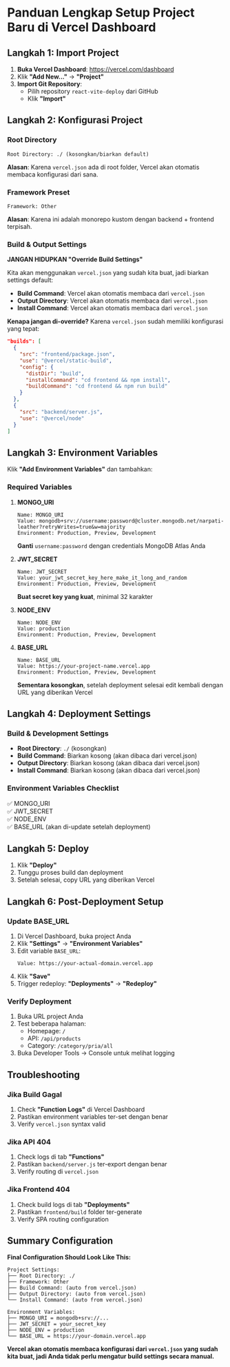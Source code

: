 # Panduan Lengkap Setup Project Baru di Vercel Dashboard

## Langkah 1: Import Project

1. **Buka Vercel Dashboard**: https://vercel.com/dashboard
2. Klik **"Add New..."** → **"Project"**
3. **Import Git Repository**:
   - Pilih repository `react-vite-deploy` dari GitHub
   - Klik **"Import"**

## Langkah 2: Konfigurasi Project

### **Root Directory**
```
Root Directory: ./ (kosongkan/biarkan default)
```
**Alasan**: Karena `vercel.json` ada di root folder, Vercel akan otomatis membaca konfigurasi dari sana.

### **Framework Preset**
```
Framework: Other
```
**Alasan**: Karena ini adalah monorepo kustom dengan backend + frontend terpisah.

### **Build & Output Settings**

**JANGAN HIDUPKAN "Override Build Settings"**

Kita akan menggunakan `vercel.json` yang sudah kita buat, jadi biarkan settings default:

- **Build Command**: Vercel akan otomatis membaca dari `vercel.json`
- **Output Directory**: Vercel akan otomatis membaca dari `vercel.json`
- **Install Command**: Vercel akan otomatis membaca dari `vercel.json`

**Kenapa jangan di-override?**
Karena `vercel.json` sudah memiliki konfigurasi yang tepat:
```json
"builds": [
  {
    "src": "frontend/package.json",
    "use": "@vercel/static-build",
    "config": {
      "distDir": "build",
      "installCommand": "cd frontend && npm install",
      "buildCommand": "cd frontend && npm run build"
    }
  },
  {
    "src": "backend/server.js",
    "use": "@vercel/node"
  }
]
```

## Langkah 3: Environment Variables

Klik **"Add Environment Variables"** dan tambahkan:

### **Required Variables**

1. **MONGO_URI**
   ```
   Name: MONGO_URI
   Value: mongodb+srv://username:password@cluster.mongodb.net/narpati-leather?retryWrites=true&w=majority
   Environment: Production, Preview, Development
   ```
   **Ganti** `username:password` dengan credentials MongoDB Atlas Anda

2. **JWT_SECRET**
   ```
   Name: JWT_SECRET
   Value: your_jwt_secret_key_here_make_it_long_and_random
   Environment: Production, Preview, Development
   ```
   **Buat secret key yang kuat**, minimal 32 karakter

3. **NODE_ENV**
   ```
   Name: NODE_ENV
   Value: production
   Environment: Production, Preview, Development
   ```

4. **BASE_URL**
   ```
   Name: BASE_URL
   Value: https://your-project-name.vercel.app
   Environment: Production, Preview, Development
   ```
   **Sementara kosongkan**, setelah deployment selesai edit kembali dengan URL yang diberikan Vercel

## Langkah 4: Deployment Settings

### **Build & Development Settings**
- **Root Directory**: `./` (kosongkan)
- **Build Command**: Biarkan kosong (akan dibaca dari vercel.json)
- **Output Directory**: Biarkan kosong (akan dibaca dari vercel.json)
- **Install Command**: Biarkan kosong (akan dibaca dari vercel.json)

### **Environment Variables Checklist**
✅ MONGO_URI  
✅ JWT_SECRET  
✅ NODE_ENV  
✅ BASE_URL (akan di-update setelah deployment)

## Langkah 5: Deploy

1. Klik **"Deploy"**
2. Tunggu proses build dan deployment
3. Setelah selesai, copy URL yang diberikan Vercel

## Langkah 6: Post-Deployment Setup

### **Update BASE_URL**
1. Di Vercel Dashboard, buka project Anda
2. Klik **"Settings"** → **"Environment Variables"**
3. Edit variable `BASE_URL`:
   ```
   Value: https://your-actual-domain.vercel.app
   ```
4. Klik **"Save"**
5. Trigger redeploy: **"Deployments"** → **"Redeploy"**

### **Verify Deployment**
1. Buka URL project Anda
2. Test beberapa halaman:
   - Homepage: `/`
   - API: `/api/products`
   - Category: `/category/pria/all`
3. Buka Developer Tools → Console untuk melihat logging

## Troubleshooting

### **Jika Build Gagal**
1. Check **"Function Logs"** di Vercel Dashboard
2. Pastikan environment variables ter-set dengan benar
3. Verify `vercel.json` syntax valid

### **Jika API 404**
1. Check logs di tab **"Functions"**
2. Pastikan `backend/server.js` ter-export dengan benar
3. Verify routing di `vercel.json`

### **Jika Frontend 404**
1. Check build logs di tab **"Deployments"**
2. Pastikan `frontend/build` folder ter-generate
3. Verify SPA routing configuration

## Summary Configuration

**Final Configuration Should Look Like This:**

```
Project Settings:
├── Root Directory: ./
├── Framework: Other
├── Build Command: (auto from vercel.json)
├── Output Directory: (auto from vercel.json)
└── Install Command: (auto from vercel.json)

Environment Variables:
├── MONGO_URI = mongodb+srv://...
├── JWT_SECRET = your_secret_key
├── NODE_ENV = production
└── BASE_URL = https://your-domain.vercel.app
```

**Vercel akan otomatis membaca konfigurasi dari `vercel.json` yang sudah kita buat, jadi Anda tidak perlu mengatur build settings secara manual.**